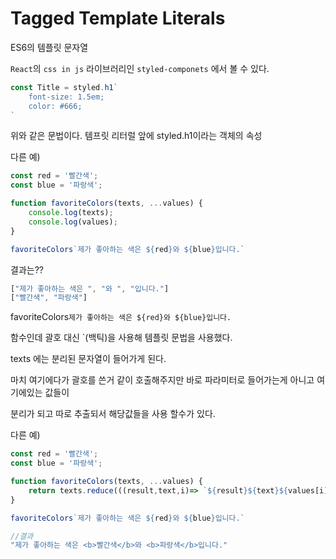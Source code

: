 # Tagged Template Literals

ES6의 템플릿 문자열

`React`의 `css in js` 라이브러리인 `styled-componets` 에서 볼 수 있다.

```javascript
const Title = styled.h1`
	font-size: 1.5em;
	color: #666;
`
```

위와 같은 문법이다. 템프릿 리터럴 앞에 styled.h1이라는 객체의 속성



다른 예)

```javascript
const red = '빨간색';
const blue = '파랑색';

function favoriteColors(texts, ...values) {
	console.log(texts);
	console.log(values);
}

favoriteColors`제가 좋아하는 색은 ${red}와 ${blue}입니다.`
```

결과는??

```javascript
["제가 좋아하는 색은 ", "와 ", "입니다."]
["빨간색", "파랑색"]
```



favoriteColors`제가 좋아하는 색은 ${red}와 ${blue}입니다.` 

함수인데 괄호 대신 `(백틱)을 사용해 템플릿 문법을 사용했다.

texts 에는 분리된 문자열이 들어가게 된다.

마치 여기에다가 괄호를 쓴거 같이 호출해주지만 바로 파라미터로 들어가는게 아니고 여기에있는 값들이 

분리가 되고 따로 추출되서 해당값들을 사용 할수가 있다.



다른 예)

```javascript
const red = '빨간색';
const blue = '파랑색';

function favoriteColors(texts, ...values) {
	return texts.reduce(((result,text,i)=> `${result}${text}${values[i]?`<b>${values[i]}</b>` : ''}`),'')
}

favoriteColors`제가 좋아하는 색은 ${red}와 ${blue}입니다.`

//결과
"제가 좋아하는 색은 <b>빨간색</b>와 <b>파랑색</b>입니다."
```

